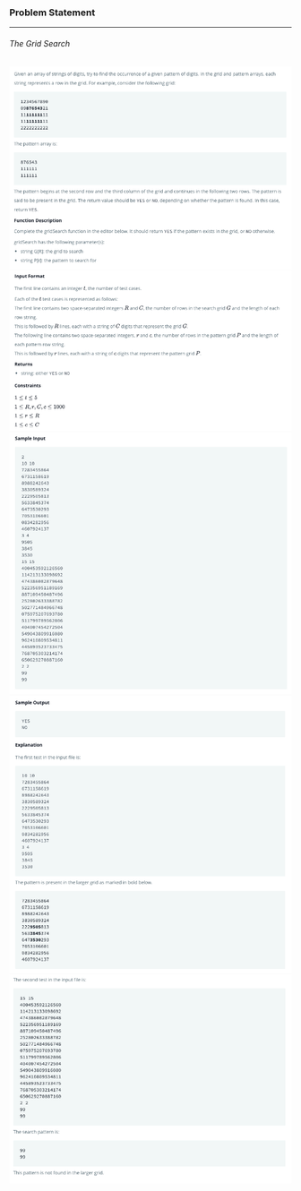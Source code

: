 ### Problem Statement

---

###### The Grid Search

![](./que1.png)
![](./que2.png)
![](./que3.png)
![](./que4.png)
![](./que5.png)
